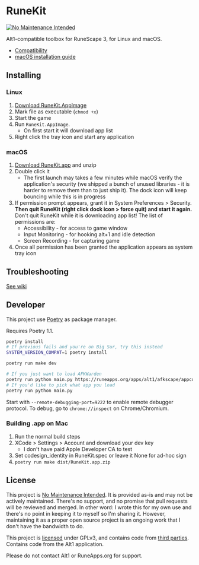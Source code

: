 # RuneKit

[![No Maintenance Intended](https://unmaintained.tech/badge.svg)](https://unmaintained.tech/)

Alt1-compatible toolbox for RuneScape 3, for Linux and macOS.

* [Compatibility](https://github.com/whs/runekit/wiki/App-Compatibility)
* [macOS installation guide](docs/macos-setup.md)

## Installing

### Linux

1. [Download RuneKit.AppImage](https://github.com/whs/runekit/releases/tag/continuous)
2. Mark file as executable (`chmod +x`)
3. Start the game
4. Run `RuneKit.AppImage`.
   - On first start it will download app list
5. Right click the tray icon and start any application

### macOS

1. [Download RuneKit.app](https://github.com/whs/runekit/releases) and unzip
2. Double click it
   - The first launch may takes a few minutes while macOS verify the application's security (we shipped a bunch of unused libraries - it is harder to remove them than to just ship it). The dock icon will keep bouncing while this is in progress
3. If permission prompt appears, grant it in System Preferences > Security. **Then quit RuneKit (right click dock icon > force quit) and start it again.** Don't quit RuneKit while it is downloading app list! The list of permissions are:
   - Accessibility - for access to game window
   - Input Monitoring - for hooking alt+1 and idle detection
   - Screen Recording - for capturing game
4. Once all permission has been granted the application appears as system tray icon

## Troubleshooting

[See wiki](https://github.com/whs/runekit/wiki/Troubleshooting)

## Developer

This project use [Poetry](https://python-poetry.org) as package manager.

Requires Poetry 1.1.

```sh
poetry install
# If previous fails and you're on Big Sur, try this instead
SYSTEM_VERSION_COMPAT=1 poetry install

poetry run make dev

# If you just want to load AFKWarden
poetry run python main.py https://runeapps.org/apps/alt1/afkscape/appconfig.json
# If you'd like to pick what app you load
poetry run python main.py
```

Start with `--remote-debugging-port=9222` to enable remote debugger protocol.
To debug, go to `chrome://inspect` on Chrome/Chromium.

### Building .app on Mac

1. Run the normal build steps
2. XCode > Settings > Account and download your dev key
   - I don't have paid Apple Developer CA to test
3. Set codesign_identity in  RuneKit.spec or leave it None for ad-hoc sign
5. `poetry run make dist/RuneKit.app.zip`

## License

This project is [No Maintenance Intended](https://unmaintained.tech/).
It is provided as-is and may not be actively maintained. There's no support, and no promise that pull requests will be
reviewed and merged. In other word: I wrote this for my own use and there's no point in keeping it to myself so I'm sharing it.
However, maintaining it as a proper open source project is an ongoing work that I don't have the bandwidth to do.

This project is [licensed](LICENSE) under GPLv3, and contains code from [third parties](THIRD_PARTY_LICENSE.md).
Contains code from the Alt1 application.

Please do not contact Alt1 or RuneApps.org for support.
